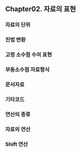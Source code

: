 ## Chapter02. 자료의 표현



### 자료의 단위

### 진법 변환

### 고정 소수점 수의 표현

### 부동소수점 자료형식

### 문서자료

### 기타코드

### 연산의 종류

### 자료의 연산

### Shift 연산



